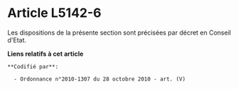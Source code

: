 # Article L5142-6

Les dispositions de la présente section sont précisées par décret en Conseil d'Etat.

**Liens relatifs à cet article**

	**Codifié par**:

	  - Ordonnance n°2010-1307 du 28 octobre 2010 - art. (V)

